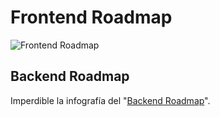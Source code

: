 # Frontend Roadmap

![Frontend Roadmap](https://raw.githubusercontent.com/kamranahmedse/developer-roadmap/master/images/frontend-v2.png)

## Backend Roadmap

Imperdible la infografía del "[Backend Roadmap](/c/backend-roadmap.md)".
